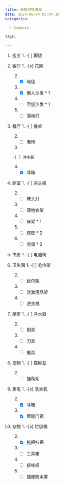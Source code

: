```yaml
---
title: 新家购物清单
date: 2024-06-04 05:04:10
categories:

  - Summary

tags:

---
```


01. 玄关
    1.
        -[ ] 脚垫


02. 客厅
    1.
        -[x] 花架

    2.
        -[x] 地毯

    3.
        -[x] 懒人沙发 * 1

    4.
        -[ ] 豆袋沙发 * 1

    5.
        -[ ] 落地灯

03. 餐厅
    1.
        -[ ] 餐桌


    2.
        -[ ] 餐椅

    3.

        -[ ] 净水器

    4.
        -[x] 冰箱

04. 卧室
    1.
        -[ ] 床头柜

    2.
        -[ ] 床头灯

    3.
        -[ ] 落地衣架

    4.
        -[ ] 床架 * 1

    5.
        -[ ] 床垫 * 2

    6.
        -[ ] 空调 * 2

05. 书房
    1.
        -[ ] 电脑椅

06. 卫生间
    1.
        -[ ] 毛巾架

    2.
        -[ ] 纸巾架

    3.
        -[ ] 洗漱用品架

    4.
        -[ ] 洗衣机

07. 厨房
    1.
        -[ ] 净水器

    2.
        -[ ] 厨具

    3.
        -[ ] 刀具

    4.
        -[ ] 餐具

08. 宠物
    1.
        -[ ] 猫砂盆

    2.
        -[ ] 猫爬架

09. 家电
    1.
        -[x] 洗衣机

    2.
        -[x] 冰箱

    3.
        -[x] 智能门锁

10. 杂物
    1.
        -[x] 垃圾桶

    2.
        -[x] 拖把扫把

    3.
        -[ ] 工具箱

    4.
        -[ ] 插线板

    5.
        -[ ] 插座防水罩
